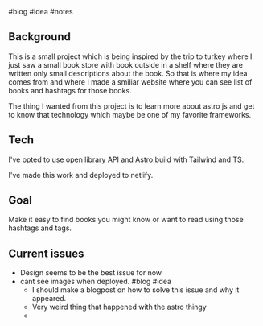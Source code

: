 #blog #idea #notes

## Background

This is a small project which is being inspired by the trip to turkey where I just saw a small book store with book outside in a shelf where they are written only small descriptions about the book. 
So that is where my idea comes from and where I made a smiliar website where you can see list of books and hashtags for those books. 

The thing I wanted from this project is to learn more about astro js and get to know that technology which maybe be one of my favorite frameworks. 

## Tech 

I've opted to use open library API and Astro.build with Tailwind and TS.

I've made this work and deployed to netlify. 

## Goal 

Make it easy to find books you might know or want to read using those hashtags and tags. 


## Current issues
- Design seems to be the best issue for now 
- cant see images when deployed. #blog #idea 
	- I should make a blogpost on how to solve this issue and why it appeared. 
	- Very weird thing that happened with the astro thingy
	- 